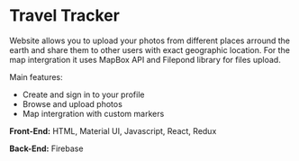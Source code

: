# Travel Tracker

Website allows you to upload your photos from different places arround the earth and share them to other users with exact geographic location. For the map intergration it uses MapBox API and Filepond library for files upload.

Main features: 
- Create and sign in to your profile
- Browse and upload photos
- Map intergration with custom markers

**Front-End:** HTML, Material UI, Javascript, React, Redux

**Back-End:** Firebase
